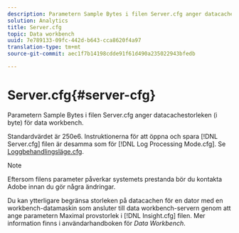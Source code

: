 ```yaml
---
description: Parametern Sample Bytes i filen Server.cfg anger datacachestorleken (i byte) för data workbench.
solution: Analytics
title: Server.cfg
topic: Data workbench
uuid: 7e789133-09fc-442d-b643-cca8620f4a97
translation-type: tm+mt
source-git-commit: aec1f7b14198cdde91f61d490a235022943bfedb

---
```



# Server.cfg{#server-cfg}

Parametern Sample Bytes i filen Server.cfg anger datacachestorleken (i byte) för data workbench.

Standardvärdet är 250e6. Instruktionerna för att öppna och spara [!DNL Server.cfg] filen är desamma som för [!DNL Log Processing Mode.cfg]. Se [Loggbehandlingsläge.cfg](../../../home/c-dataset-const-proc/c-add-config-files/t-log-proc-mode.md#task-e530907cb34f488182afe625e6d9e44a).

>[!NOTE]
>
>Eftersom filens parameter påverkar systemets prestanda bör du kontakta Adobe innan du gör några ändringar.

Du kan ytterligare begränsa storleken på datacachen för en dator med en workbench-datamaskin som ansluter till data workbench-servern genom att ange parametern Maximal provstorlek i [!DNL Insight.cfg] filen. Mer information finns i användarhandboken för *Data Workbench*.
